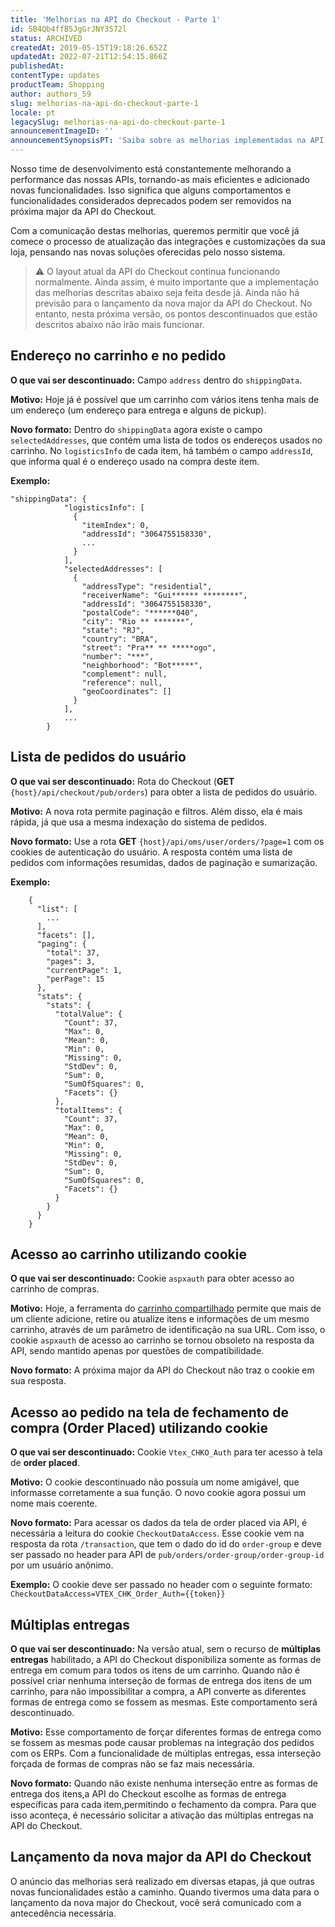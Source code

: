 ```yaml
---
title: 'Melhorias na API do Checkout - Parte 1'
id: 5B4Qb4ffB5JgGrJNY3572l
status: ARCHIVED
createdAt: 2019-05-15T19:18:26.652Z
updatedAt: 2022-07-21T12:54:15.866Z
publishedAt: 
contentType: updates
productTeam: Shopping
author: authors_59
slug: melhorias-na-api-do-checkout-parte-1
locale: pt
legacySlug: melhorias-na-api-do-checkout-parte-1
announcementImageID: ''
announcementSynopsisPT: 'Saiba sobre as melhorias implementadas na API do Checkout e como se adaptar às novas funcionalidades'
---
```


Nosso time de desenvolvimento está constantemente melhorando a performance das nossas APIs, tornando-as mais eficientes e adicionado novas funcionalidades. Isso significa que alguns comportamentos e funcionalidades considerados deprecados podem ser removidos na próxima major da API do Checkout.

Com a comunicação destas melhorias, queremos permitir que você já comece o processo de atualização das integrações e customizações da sua loja, pensando nas novas soluções oferecidas pelo nosso sistema.

>⚠️ O layout atual da API do Checkout continua funcionando normalmente. Ainda assim, é muito importante que a implementação das melhorias descritas abaixo seja feita desde já. Ainda não há previsão para o lançamento da nova major da API do Checkout. No entanto, nesta próxima versão, os pontos descontinuados que estão descritos abaixo não irão mais funcionar.

## Endereço no carrinho e no pedido

__O que vai ser descontinuado:__
Campo `address` dentro do `shippingData`.

__Motivo:__
Hoje já é possível que um carrinho com vários itens tenha mais de um endereço (um endereço para entrega e alguns de pickup).

__Novo formato:__
Dentro do `shippingData` agora existe o campo `selectedAddresses`, que contém uma lista de todos os endereços usados no carrinho. No `logisticsInfo` de cada item, há também o campo `addressId`, que informa qual é o endereço usado na compra deste item.

__Exemplo:__

```
"shippingData": {
			"logisticsInfo": [
			  {
				"itemIndex": 0,
				"addressId": "3064755158330",
				...
			  }
			],
			"selectedAddresses": [
			  {
				"addressType": "residential",
				"receiverName": "Gui****** ********",
				"addressId": "3064755158330",
				"postalCode": "******040",
				"city": "Rio ** *******",
				"state": "RJ",
				"country": "BRA",
				"street": "Pra** ** *****ogo",
				"number": "***",
				"neighborhood": "Bot*****",
				"complement": null,
				"reference": null,
				"geoCoordinates": []
			  }
			],
			...
		}
```
## Lista de pedidos do usuário

__O que vai ser descontinuado:__
Rota do Checkout (__GET__ `{host}/api/checkout/pub/orders`) para obter a lista de pedidos do usuário.

__Motivo:__
A nova rota permite paginação e filtros. Além disso, ela é mais rápida, já que usa a mesma indexação do sistema de pedidos.

__Novo formato:__
Use a rota __GET__ `{host}/api/oms/user/orders/?page=1` com os cookies de autenticação do usuário. A resposta contém uma lista de pedidos com informações resumidas, dados de paginação e sumarização.

__Exemplo:__

```
	{
	  "list": [
	    ...
	  ],
	  "facets": [],
	  "paging": {
		"total": 37,
		"pages": 3,
		"currentPage": 1,
		"perPage": 15
	  },
	  "stats": {
		"stats": {
		  "totalValue": {
			"Count": 37,
			"Max": 0,
			"Mean": 0,
			"Min": 0,
			"Missing": 0,
			"StdDev": 0,
			"Sum": 0,
			"SumOfSquares": 0,
			"Facets": {}
		  },
		  "totalItems": {
			"Count": 37,
			"Max": 0,
			"Mean": 0,
			"Min": 0,
			"Missing": 0,
			"StdDev": 0,
			"Sum": 0,
			"SumOfSquares": 0,
			"Facets": {}
		  }
		}
	  }
	}
```

## Acesso ao carrinho utilizando cookie

__O que vai ser descontinuado:__
Cookie `aspxauth` para obter acesso ao carrinho de compras.

__Motivo:__
Hoje, a ferramenta do [carrinho compartilhado](/tutorial/o-que-e-o-carrinho-compartilhado--3oKJZfoAoUm8g0ukCIGsUu) permite que mais de um cliente adicione, retire ou atualize itens e informações de um mesmo carrinho, através de um parâmetro de identificação na sua URL. Com isso, o cookie `aspxauth` de acesso ao carrinho se tornou obsoleto na resposta da API, sendo mantido apenas por questões de compatibilidade.

__Novo formato:__
A próxima major da API do Checkout não traz o cookie em sua resposta.

## Acesso ao pedido na tela de fechamento de compra (Order Placed) utilizando cookie

__O que vai ser descontinuado:__
Cookie `Vtex_CHKO_Auth` para ter acesso à tela de __order placed__.

__Motivo:__
O cookie descontinuado não possuía um nome amigável, que informasse corretamente a sua função. O novo cookie agora possui um nome mais coerente.

__Novo formato:__
Para acessar os dados da tela de order placed via API, é necessária a leitura do cookie `CheckoutDataAccess`. Esse cookie vem na resposta da rota `/transaction`, que tem o dado do id do `order-group` e deve ser passado no header para API de `pub/orders/order-group/order-group-id` por um usuário anônimo.

__Exemplo:__
O cookie deve ser passado no header com o seguinte formato: `CheckoutDataAccess=VTEX_CHK_Order_Auth={{token}}`

## Múltiplas entregas

__O que vai ser descontinuado:__
Na versão atual, sem o recurso de **múltiplas entregas** habilitado, a API do Checkout disponibiliza somente as formas de entrega em comum para todos os itens de um carrinho. Quando não é possível criar nenhuma interseção de formas de entrega dos itens de um carrinho, para não impossibilitar a compra, a API converte as diferentes formas de entrega como se fossem as mesmas. Este comportamento será descontinuado.

__Motivo:__
Esse comportamento de forçar diferentes formas de entrega como se fossem as mesmas pode causar problemas na integração dos pedidos com os ERPs. Com a funcionalidade de múltiplas entregas, essa interseção forçada de formas de compras não se faz mais necessária.

__Novo formato:__
Quando não existe nenhuma interseção entre as formas de entrega dos itens,a API do Checkout escolhe as formas de entrega específicas para cada item,permitindo o fechamento da compra. Para que isso aconteça, é necessário solicitar a ativação das múltiplas entregas na API do Checkout.

## Lançamento da nova major da API do Checkout

O anúncio das melhorias será realizado em diversas etapas, já que outras novas funcionalidades estão a caminho. Quando tivermos uma data para o lançamento da nova major do Checkout, você será comunicado com a antecedência necessária.
